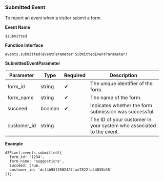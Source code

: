 ### **Submitted Event**

To report an event when a visitor submit a form.

**Event Name**

`$submitted`

**Function Interface**

`events.submitted(eventParameter:SubmittedEventParameter)`

**SubmittedEventParameter**

| Parameter | Type | Required | Description |
| --- | --- | --- | --- |
| form_id | string | ✔ | The unique identifier of the form. |
| form_name | string | ✔ | The name of the form. |
| succeed | boolean | ✔ | Indicates whether the form submission was successful. |
| customer_id | string |  | The ID of your customer in your system who associated to the event. |

**Example**

```tsx
ASPixel.events.submitted({
  form_id: '1234',
  form_name: 'suggestions',
  succeed: true,
  customer_id: 'dcf4b98f250242ffad7822fa44835b38'
});
```